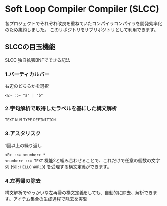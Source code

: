 # Soft Loop Compiler Compiler (SLCC)

各プロジェクトでそれぞれ改良を重ねていたコンパイラコンパイラを開発効率化のため集約しました。
このリポジトリをサブリポジトリとして利用できます。


## SLCCの目玉機能
SLCC 独自拡張BNFでできる記法

### 1.バーティカルバー
右辺のどちらかを選択

`<E> ::= "a" | "b"`

### 2.字句解析で取得したラベルを基にした構文解析
`TEXT` `NUM` `TYPE` `DEFINITION`

### 3.アスタリスク
1回以上の繰り返し

`<E> ::= <number> * ` </br>
`<number> ::= TEXT`
機能2と組み合わせることで、これだけで任意の個数の文字列 (例 : `HELLO` `WORLD`) を受理する構文定義ができます。

### 4.左再帰の除去
構文解析でやっかいな左再帰の構文定義をしても、自動的に除去、解析できます。アイテム集合の生成過程で除去を実現

